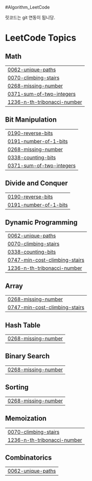 #Algorithm_LeetCode

릿코드는 git 연동이 됩니당.

<!---LeetCode Topics Start-->
# LeetCode Topics
## Math
|  |
| ------- |
| [0062-unique-paths](https://github.com/yoru-choi/Algorithm_LeetCode/tree/master/0062-unique-paths) |
| [0070-climbing-stairs](https://github.com/yoru-choi/Algorithm_LeetCode/tree/master/0070-climbing-stairs) |
| [0268-missing-number](https://github.com/yoru-choi/Algorithm_LeetCode/tree/master/0268-missing-number) |
| [0371-sum-of-two-integers](https://github.com/yoru-choi/Algorithm_LeetCode/tree/master/0371-sum-of-two-integers) |
| [1236-n-th-tribonacci-number](https://github.com/yoru-choi/Algorithm_LeetCode/tree/master/1236-n-th-tribonacci-number) |
## Bit Manipulation
|  |
| ------- |
| [0190-reverse-bits](https://github.com/yoru-choi/Algorithm_LeetCode/tree/master/0190-reverse-bits) |
| [0191-number-of-1-bits](https://github.com/yoru-choi/Algorithm_LeetCode/tree/master/0191-number-of-1-bits) |
| [0268-missing-number](https://github.com/yoru-choi/Algorithm_LeetCode/tree/master/0268-missing-number) |
| [0338-counting-bits](https://github.com/yoru-choi/Algorithm_LeetCode/tree/master/0338-counting-bits) |
| [0371-sum-of-two-integers](https://github.com/yoru-choi/Algorithm_LeetCode/tree/master/0371-sum-of-two-integers) |
## Divide and Conquer
|  |
| ------- |
| [0190-reverse-bits](https://github.com/yoru-choi/Algorithm_LeetCode/tree/master/0190-reverse-bits) |
| [0191-number-of-1-bits](https://github.com/yoru-choi/Algorithm_LeetCode/tree/master/0191-number-of-1-bits) |
## Dynamic Programming
|  |
| ------- |
| [0062-unique-paths](https://github.com/yoru-choi/Algorithm_LeetCode/tree/master/0062-unique-paths) |
| [0070-climbing-stairs](https://github.com/yoru-choi/Algorithm_LeetCode/tree/master/0070-climbing-stairs) |
| [0338-counting-bits](https://github.com/yoru-choi/Algorithm_LeetCode/tree/master/0338-counting-bits) |
| [0747-min-cost-climbing-stairs](https://github.com/yoru-choi/Algorithm_LeetCode/tree/master/0747-min-cost-climbing-stairs) |
| [1236-n-th-tribonacci-number](https://github.com/yoru-choi/Algorithm_LeetCode/tree/master/1236-n-th-tribonacci-number) |
## Array
|  |
| ------- |
| [0268-missing-number](https://github.com/yoru-choi/Algorithm_LeetCode/tree/master/0268-missing-number) |
| [0747-min-cost-climbing-stairs](https://github.com/yoru-choi/Algorithm_LeetCode/tree/master/0747-min-cost-climbing-stairs) |
## Hash Table
|  |
| ------- |
| [0268-missing-number](https://github.com/yoru-choi/Algorithm_LeetCode/tree/master/0268-missing-number) |
## Binary Search
|  |
| ------- |
| [0268-missing-number](https://github.com/yoru-choi/Algorithm_LeetCode/tree/master/0268-missing-number) |
## Sorting
|  |
| ------- |
| [0268-missing-number](https://github.com/yoru-choi/Algorithm_LeetCode/tree/master/0268-missing-number) |
## Memoization
|  |
| ------- |
| [0070-climbing-stairs](https://github.com/yoru-choi/Algorithm_LeetCode/tree/master/0070-climbing-stairs) |
| [1236-n-th-tribonacci-number](https://github.com/yoru-choi/Algorithm_LeetCode/tree/master/1236-n-th-tribonacci-number) |
## Combinatorics
|  |
| ------- |
| [0062-unique-paths](https://github.com/yoru-choi/Algorithm_LeetCode/tree/master/0062-unique-paths) |
<!---LeetCode Topics End-->